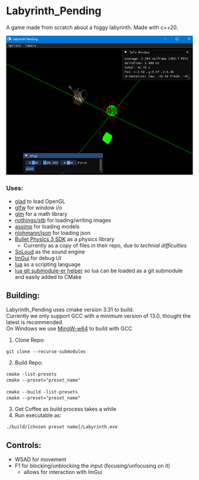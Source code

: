 # Labyrinth_Pending
A game made from scratch about a foggy labyrinth.
Made with c++20.

![image showing the 'game' runnning](docs/showcase.png)

### Uses:
   - [glad](https://github.com/Dav1dde/glad) to load OpenGL
   - [glfw](https://github.com/glfw/glfw) for window i/o
   - [glm](https://github.com/g-truc/glm) for a math library
   - [nothings/stb](https://github.com/nothings/stb) for loading/writing images
   - [assimp](https://github.com/assimp/assimp) for loading models
   - [nlohmann/json](https://github.com/nlohmann/json) for loading json
   - [Bullet Physics 3 SDK](https://github.com/bulletphysics/bullet3) as a physics library
     + Currently as a copy of files in their repo, due to *technial difficulties*
   - [SoLoud](https://github.com/jarikomppa/soloud) as the sound engine
   - [ImGui](https://github.com/ocornut/imgui) for debug UI
   - [lua](https://www.lua.org) as a scripting language
   - [lua git submodule-er helper](https://github.com/lubgr/lua-cmake) so lua can be loaded as a git submodule and easily added to CMake

## Building:

Labyrinth_Pending uses cmake version 3.31 to build. <br>
Currently we only support GCC with a minimum version of 13.0, thought the latest is recommended. <br>
On Windows we use [MingW-w64](https://www.mingw-w64.org/) to build with GCC <br>


1. Clone Repo:
```shell
git clone --recurse-submodules
```
2. Build Repo:
```shell
cmake -list-presets
cmake --preset="preset_name"

cmake --build -list-presets
cmake --preset="preset_name" 
```
3. Get Coffee as build process takes a while
4. Run executable as:
```
./build/[chosen preset name]/Labyrinth.exe
```

## Controls:
 - WSAD for movement
 - F1 for blocking/unblocking the input (focusing/unfocusing on it)
   + allows for interaction with ImGui